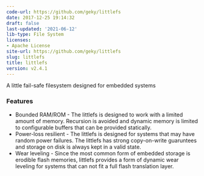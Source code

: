 ```yaml
---
code-url: https://github.com/geky/littlefs
date: 2017-12-25 19:14:32
draft: false
last-updated: '2021-06-12'
lib-type: File System
licenses:
- Apache License
site-url: https://github.com/geky/littlefs
slug: littlefs
title: littlefs
version: v2.4.1
---
```

A little fail-safe filesystem designed for embedded systems

<!--more-->

### Features
- Bounded RAM/ROM - The littlefs is designed to work with a limited amount of memory. Recursion is avoided and dynamic memory is limited to configurable buffers that can be provided statically.
- Power-loss resilient - The littlefs is designed for systems that may have random power failures. The littlefs has strong copy-on-write guaruntees and storage on disk is always kept in a valid state.
- Wear leveling - Since the most common form of embedded storage is erodible flash memories, littlefs provides a form of dynamic wear leveling for systems that can not fit a full flash translation layer.
